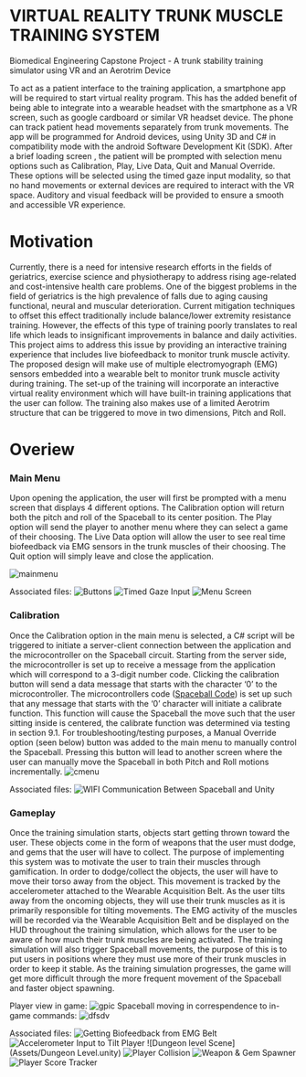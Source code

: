 # VIRTUAL REALITY TRUNK MUSCLE TRAINING SYSTEM
Biomedical Engineering Capstone Project - A trunk stability training simulator using VR and an Aerotrim Device

To act as a patient interface to the training application, a smartphone app will be required to start virtual reality program. 
This has the added benefit of being able to integrate into a wearable headset with the smartphone as a VR screen, such as google cardboard
or similar VR headset device. The phone can track patient head movements separately from trunk movements. The app will be programmed for
Android devices, using Unity 3D and C# in compatibility mode with the android Software Development Kit (SDK). After a brief loading screen
, the patient will be prompted with selection menu options such as Calibration, Play, Live Data, Quit and Manual Override. 
These options will be selected using the timed gaze input modality, so that no hand movements or external devices are required to 
interact with the VR space. Auditory and visual feedback will be provided to ensure a smooth and accessible VR experience.

# Motivation

Currently, there is a need for intensive research efforts in the fields of geriatrics, exercise science and physiotherapy to address rising age-related and cost-intensive health care problems. One of the biggest problems in the field of geriatrics is the high prevalence of falls due to aging causing functional, neural and muscular deterioration. Current mitigation techniques to offset this effect traditionally include balance/lower extremity resistance training. However, the effects of this type of training poorly translates to real life which leads to insignificant improvements in balance and daily activities. This project aims to address this issue by providing an interactive training experience that includes live biofeedback to monitor trunk muscle activity. The proposed design will make use of multiple electromyograph (EMG) sensors embedded into a wearable belt to monitor trunk muscle activity during training. The set-up of the training will incorporate an interactive virtual reality environment which will have built-in training applications that the user can follow. The training also makes use of a limited Aerotrim structure that can be triggered to move in two dimensions, Pitch and Roll. 

# Overiew

### Main Menu
Upon opening the application, the user will first be prompted with a menu screen that displays 4 different options. The Calibration option will return both the pitch and roll of the Spaceball to its center position. The Play option will send the player to another menu where they can select a game of their choosing. The Live Data option will allow the user to see real time biofeedback via EMG sensors in the trunk muscles of their choosing. The Quit option will simply leave and close the application.

![mainmenu](https://user-images.githubusercontent.com/47070972/56940448-8a784d00-6adc-11e9-99b0-547d609c9978.png)

Associated files: ![Buttons](Assets/ButtonManager.cs) ![Timed Gaze Input](Assets/Scripts) ![Menu Screen](Assets/Scenes)

### Calibration

Once the Calibration option in the main menu is selected, a C# script will be triggered to initiate a server-client connection between the application and the microcontroller on the Spaceball circuit. Starting from the server side, the microcontroller is set up to receive a message from the application which will correspond to a 3-digit number code. Clicking the calibration button will send a data message that starts with the character ‘0’ to the microcontroller. The microcontrollers code 
([Spaceball Code](https://github.com/GxRay/VR_Simulator-Spaceball)) is set up such that any message that starts with the ‘0’ character will initiate a calibrate function. This function will cause the Spaceball the move such that the user sitting inside is centered, the calibrate function was determined via testing in section 9.1. For troubleshooting/testing purposes, a Manual Override option (seen below)  button was added to the main menu to manually control the Spaceball. Pressing this button will lead to another screen where the user can manually move the Spaceball in both Pitch and Roll motions incrementally. 
![cmenu](https://user-images.githubusercontent.com/47070972/56941752-9700a380-6ae4-11e9-9414-21f9030fa13c.png)

Associated files: ![WIFI Communication Between Spaceball and Unity](Assets/SpaceBall_Sender.cs)
### Gameplay

Once the training simulation starts, objects start getting thrown toward the user. These objects come in the form of weapons that the user must dodge, and gems that the user will have to collect. The purpose of implementing this system was to motivate the user to train their muscles through gamification. In order to dodge/collect the objects, the user will have to move their torso away from the object. This movement is tracked by the accelerometer attached to the Wearable Acquisition Belt. As the user tilts away from the oncoming objects, they will use their trunk muscles as it is primarily responsible for tilting movements. The EMG activity of the muscles will be recorded via the Wearable Acquisition Belt and be displayed on the HUD throughout the training simulation, which allows for the user to be aware of how much their trunk muscles are being activated.  The training simulation will also trigger Spaceball movements, the purpose of this is to put users in positions where they must use more of their trunk muscles  in order to keep it stable.  As the training simulation progresses, the game will get more difficult through the more frequent movement of the Spaceball and faster object spawning.

Player view in game:
![gpic](https://user-images.githubusercontent.com/47070972/56942396-82260f00-6ae8-11e9-807f-9e6f8d7d04ff.png)
Spaceball moving in correspendence to in-game commands:
![dfsdv](https://user-images.githubusercontent.com/47070972/56942423-b26dad80-6ae8-11e9-8fe5-ae6d9ae58ba6.PNG)

Associated files: ![Getting Biofeedback from EMG Belt](Assets/Data_Aquisition.cs) 
![Accelerometer Input to Tilt Player](Assets/AccelTilt.cs)
![Dungeon level Scene](Assets/Dungeon Level.unity) 
![Player Collision](Assets/Player_Collision.cs)
![Weapon & Gem Spawner](Assets/WaveSpawner.cs)
![Player Score Tracker](Assets/Player_Statistics.cs) 
